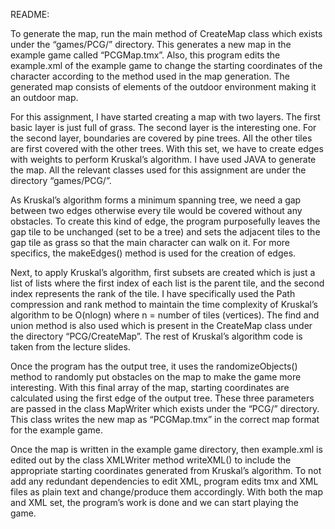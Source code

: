 README:

To generate the map, run the main method of CreateMap class which exists
under the “games/PCG/” directory. This generates a new map in the
example game called “PCGMap.tmx”. Also, this program edits the
example.xml of the example game to change the starting coordinates of
the character according to the method used in the map generation. The
generated map consists of elements of the outdoor environment making it
an outdoor map.

For this assignment, I have started creating a map with two layers. The
first basic layer is just full of grass. The second layer is the
interesting one. For the second layer, boundaries are covered by pine
trees. All the other tiles are first covered with the other trees. With
this set, we have to create edges with weights to perform Kruskal’s
algorithm. I have used JAVA to generate the map. All the relevant
classes used for this assignment are under the directory “games/PCG/”.

As Kruskal’s algorithm forms a minimum spanning tree, we need a gap
between two edges otherwise every tile would be covered without any
obstacles. To create this kind of edge, the program purposefully leaves
the gap tile to be unchanged (set to be a tree) and sets the adjacent
tiles to the gap tile as grass so that the main character can walk on
it. For more specifics, the makeEdges() method is used for the creation
of edges.

Next, to apply Kruskal’s algorithm, first subsets are created which is
just a list of lists where the first index of each list is the parent
tile, and the second index represents the rank of the tile. I have
specifically used the Path compression and rank method to maintain the
time complexity of Kruskal’s algorithm to be O(nlogn) where n = number
of tiles (vertices). The find and union method is also used which is
present in the CreateMap class under the directory “PCG/CreateMap”. The
rest of Kruskal’s algorithm code is taken from the lecture slides.

Once the program has the output tree, it uses the randomizeObjects()
method to randomly put obstacles on the map to make the game more
interesting. With this final array of the map, starting coordinates are
calculated using the first edge of the output tree. These three
parameters are passed in the class MapWriter which exists under the
“PCG/” directory. This class writes the new map as “PCGMap.tmx” in the
correct map format for the example game.

Once the map is written in the example game directory, then example.xml
is edited out by the class XMLWriter method writeXML() to include the
appropriate starting coordinates generated from Kruskal’s algorithm. To
not add any redundant dependencies to edit XML, program edits tmx and
XML files as plain text and change/produce them accordingly. With both
the map and XML set, the program’s work is done and we can start playing
the game.
